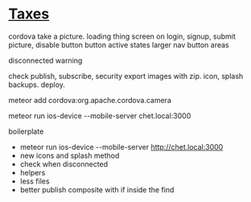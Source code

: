 # [Taxes](tax-writeoffs.meteor.com)

cordova take a picture.
loading thing screen on login, signup, submit picture, disable button
button active states
larger nav button areas

disconnected warning

check publish, subscribe, security
export images with zip.
icon, splash
backups.
deploy.


meteor add cordova:org.apache.cordova.camera

meteor run ios-device --mobile-server chet.local:3000

boilerplate

- meteor run ios-device --mobile-server http://chet.local:3000
- new icons and splash method
- check when disconnected
- helpers
- less files
- better publish composite with if inside the find
